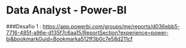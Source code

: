 # Data Analyst - Power-BI
###Desafio 1 : https://app.powerbi.com/groups/me/reports/d036ebb5-7716-485f-a96e-d135f7c6aa15/ReportSection?experience=power-bi&bookmarkGuid=Bookmarka512ff3b0c7e58d211cf
